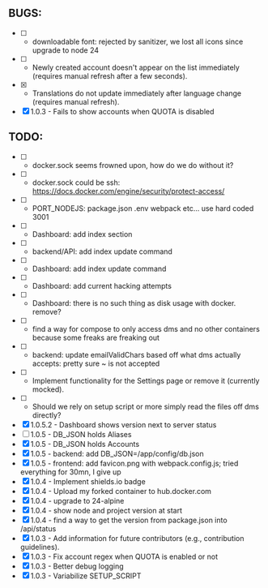 ## BUGS:
* [ ] - downloadable font: rejected by sanitizer, we lost all icons since upgrade to node 24
* [ ] - Newly created account doesn't appear on the list immediately (requires manual refresh after a few seconds).
* [x] - Translations do not update immediately after language change (requires manual refresh).
* [x] 1.0.3 - Fails to show accounts when QUOTA is disabled
## TODO:
* [ ] - docker.sock seems frowned upon, how do we do without it?
* [ ] - docker.sock could be ssh: https://docs.docker.com/engine/security/protect-access/
* [ ] - PORT_NODEJS: package.json .env webpack etc... use hard coded 3001
* [ ] - Dashboard: add index section
* [ ] - backend/API: add index update command
* [ ] - Dashboard: add index update command
* [ ] - Dashboard: add current hacking attempts
* [ ] - Dashboard: there is no such thing as disk usage with docker. remove?
* [ ] - find a way for compose to only access dms and no other containers because some freaks are freaking out
* [ ] - backend: update emailValidChars based off what dms actually accepts: pretty sure ~ is not accepted
* [ ] - Implement functionality for the Settings page or remove it (currently mocked).
* [ ] - Should we rely on setup script or more simply read the files off dms directly?
* [x] 1.0.5.2 - Dashboard shows version next to server status
* [ ] 1.0.5 - DB_JSON holds Aliases
* [x] 1.0.5 - DB_JSON holds Accounts
* [x] 1.0.5 - backend: add DB_JSON=/app/config/db.json
* [x] 1.0.5 - frontend: add favicon.png with webpack.config.js; tried everything for 30mn, I give up
* [x] 1.0.4 - Implement shields.io badge
* [x] 1.0.4 - Upload my forked container to hub.docker.com
* [x] 1.0.4 - upgrade to 24-alpine
* [x] 1.0.4 - show node and project version at start
* [x] 1.0.4 - find a way to get the version from package.json into /api/status
* [x] 1.0.3 - Add information for future contributors (e.g., contribution guidelines).
* [x] 1.0.3 - Fix account regex when QUOTA is enabled or not
* [x] 1.0.3 - Better debug logging
* [x] 1.0.3 - Variabilize SETUP_SCRIPT
